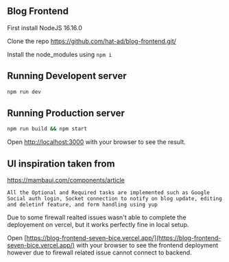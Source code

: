 ## Blog Frontend

First install NodeJS 16.16.0

Clone the repo https://github.com/hat-ad/blog-frontend.git/

Install the node_modules using `npm i`

## Running Developent server

```bash
npm run dev
```

## Running Production server

```bash
npm run build && npm start
```

Open [http://localhost:3000](http://localhost:3000) with your browser to see the result.

## UI inspiration taken from

https://mambaui.com/components/article

`All the Optional and Required tasks are implemented such as Google Social auth login, Socket connection to notify on blog update, editing and deletinf feature, and form handling using yup`

Due to some firewall realted issues wasn't able to complete the deployement on vercel, but it works perfectly fine in local setup.

Open [https://blog-frontend-seven-bice.vercel.app/](https://blog-frontend-seven-bice.vercel.app/) with your browser to see the frontend deployment however due to firewall related issue cannot connect to backend.
